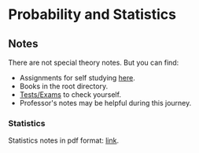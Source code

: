 # Probability and Statistics

## Notes

There are not special theory notes. But you can find:

* Assignments for self studying [here](./Assignmetns). 
* Books in the root directory.
* [Tests/Exams](./Test) to check yourself.
* Professor's notes may be helpful during this journey.


### Statistics

Statistics notes in pdf format: [link](./notes.pdf).

